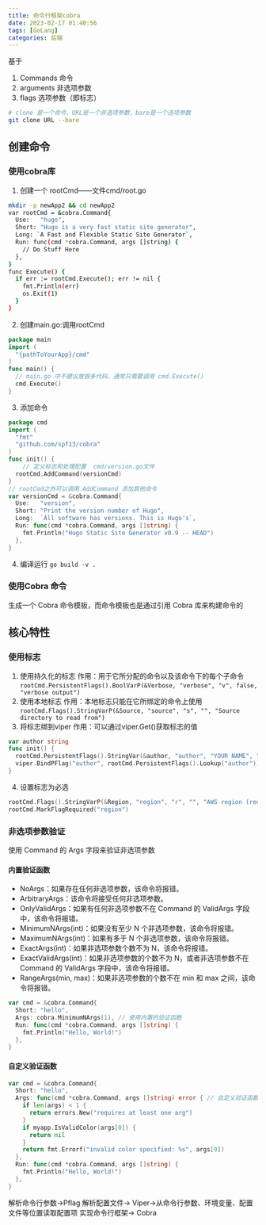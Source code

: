 ```yaml
---
title: 命令行框架cobra
date: 2023-02-17 01:40:56
tags: [GoLang]
categories: 后端
---
```


基于
1. Commands 命令
2. arguments 非选项参数
3. flags 选项参数（即标志）

```bash
# clone 是一个命令，URL是一个非选项参数，bare是一个选项参数
git clone URL --bare 
```

## 创建命令
### 使用cobra库
1. 创建一个 rootCmd——文件cmd/root.go
```bash
mkdir -p newApp2 && cd newApp2
var rootCmd = &cobra.Command{
  Use:   "hugo",
  Short: "Hugo is a very fast static site generator",
  Long: `A Fast and Flexible Static Site Generator`,
  Run: func(cmd *cobra.Command, args []string) {
    // Do Stuff Here
  },
}
func Execute() {
  if err := rootCmd.Execute(); err != nil {
    fmt.Println(err)
    os.Exit(1)
  }
}
```
2. 创建main.go:调用rootCmd
```go
package main
import (
  "{pathToYourApp}/cmd"
)
func main() {
  // main.go 中不建议放很多代码，通常只需要调用 cmd.Execute() 
  cmd.Execute()
}
```   
3. 添加命令
```go
package cmd
import (
  "fmt"
  "github.com/spf13/cobra"
)
func init() {
    // 定义标志和处理配置  cmd/version.go文件
  rootCmd.AddCommand(versionCmd)
}
// rootCmd之外可以调用 AddCommand 添加其他命令
var versionCmd = &cobra.Command{
  Use:   "version",
  Short: "Print the version number of Hugo",
  Long:  `All software has versions. This is Hugo's`,
  Run: func(cmd *cobra.Command, args []string) {
    fmt.Println("Hugo Static Site Generator v0.9 -- HEAD")
  },
}
```
4. 编译运行
`go build -v .`

### 使用Cobra 命令
生成一个 Cobra 命令模板，而命令模板也是通过引用 Cobra 库来构建命令的


## 核心特性
### 使用标志
1. 使用持久化的标志
作用：用于它所分配的命令以及该命令下的每个子命令
`rootCmd.PersistentFlags().BoolVarP(&Verbose, "verbose", "v", false, "verbose output")`
2. 使用本地标志
作用：本地标志只能在它所绑定的命令上使用
`rootCmd.Flags().StringVarP(&Source, "source", "s", "", "Source directory to read from")`
3. 将标志绑到viper
作用：可以通过viper.Get()获取标志的值
```go
var author string
func init() {
  rootCmd.PersistentFlags().StringVar(&author, "author", "YOUR NAME", "Author name for copyright attribution")
  viper.BindPFlag("author", rootCmd.PersistentFlags().Lookup("author"))
}
```
4. 设置标志为必选
```go
rootCmd.Flags().StringVarP(&Region, "region", "r", "", "AWS region (required)")
rootCmd.MarkFlagRequired("region")
```

### 非选项参数验证
使用 Command 的 Args 字段来验证非选项参数
#### 内置验证函数
- NoArgs：如果存在任何非选项参数，该命令将报错。
- ArbitraryArgs：该命令将接受任何非选项参数。
- OnlyValidArgs：如果有任何非选项参数不在 Command 的 ValidArgs 字段中，该命令将报错。
- MinimumNArgs(int)：如果没有至少 N 个非选项参数，该命令将报错。
- MaximumNArgs(int)：如果有多于 N 个非选项参数，该命令将报错。
- ExactArgs(int)：如果非选项参数个数不为 N，该命令将报错。
- ExactValidArgs(int)：如果非选项参数的个数不为 N，或者非选项参数不在 Command 的 ValidArgs 字段中，该命令将报错。
- RangeArgs(min, max)：如果非选项参数的个数不在 min 和 max 之间，该命令将报错。

```go
var cmd = &cobra.Command{
  Short: "hello",
  Args: cobra.MinimumNArgs(1), // 使用内置的验证函数
  Run: func(cmd *cobra.Command, args []string) {
    fmt.Println("Hello, World!")
  },
}
```
#### 自定义验证函数
```go
var cmd = &cobra.Command{
  Short: "hello",
  Args: func(cmd *cobra.Command, args []string) error { // 自定义验证函数
    if len(args) < 1 {
      return errors.New("requires at least one arg")
    }
    if myapp.IsValidColor(args[0]) {
      return nil
    }
    return fmt.Errorf("invalid color specified: %s", args[0])
  },
  Run: func(cmd *cobra.Command, args []string) {
    fmt.Println("Hello, World!")
  },
}
```
解析命令行参数->Pflag
解析配置文件-> Viper->从命令行参数、环境变量、配置文件等位置读取配置项
实现命令行框架->  Cobra
